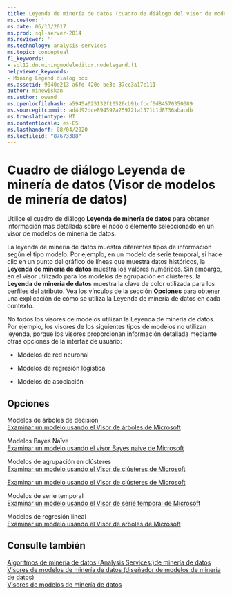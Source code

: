 ```yaml
---
title: Leyenda de minería de datos (cuadro de diálogo del visor de modelos de minería de datos) | Microsoft Docs
ms.custom: ''
ms.date: 06/13/2017
ms.prod: sql-server-2014
ms.reviewer: ''
ms.technology: analysis-services
ms.topic: conceptual
f1_keywords:
- sql12.dm.miningmodeleditor.nodelegend.f1
helpviewer_keywords:
- Mining Legend dialog box
ms.assetid: 9040e213-a6fd-420e-be3e-37cc3a17c111
author: minewiskan
ms.author: owend
ms.openlocfilehash: a5945a025132f10526cb91cfccf0d84570350689
ms.sourcegitcommit: ad4d92dce894592a259721a1571b1d8736abacdb
ms.translationtype: MT
ms.contentlocale: es-ES
ms.lasthandoff: 08/04/2020
ms.locfileid: "87673388"
---
```

# <a name="mining-legend-dialog-box-mining-model-viewer"></a>Cuadro de diálogo Leyenda de minería de datos (Visor de modelos de minería de datos)
  Utilice el cuadro de diálogo **Leyenda de minería de datos** para obtener información más detallada sobre el nodo o elemento seleccionado en un visor de modelos de minería de datos.  
  
 La leyenda de minería de datos muestra diferentes tipos de información según el tipo modelo. Por ejemplo, en un modelo de serie temporal, si hace clic en un punto del gráfico de líneas que muestra datos históricos, la **Leyenda de minería de datos** muestra los valores numéricos. Sin embargo, en el visor utilizado para los modelos de agrupación en clústeres, la **Leyenda de minería de datos** muestra la clave de color utilizada para los perfiles del atributo. Vea los vínculos de la sección **Opciones** para obtener una explicación de cómo se utiliza la Leyenda de minería de datos en cada contexto.  
  
 No todos los visores de modelos utilizan la Leyenda de minería de datos. Por ejemplo, los visores de los siguientes tipos de modelos no utilizan leyenda, porque los visores proporcionan información detallada mediante otras opciones de la interfaz de usuario:  
  
-   Modelos de red neuronal  
  
-   Modelos de regresión logística  
  
-   Modelos de asociación  
  
## <a name="options"></a>Opciones  
 Modelos de árboles de decisión  
 [Examinar un modelo usando el Visor de árboles de Microsoft](data-mining/browse-a-model-using-the-microsoft-tree-viewer.md)  
  
 Modelos Bayes Naïve  
 [Examinar un modelo usando el visor Bayes naive de Microsoft](data-mining/browse-a-model-using-the-microsoft-naive-bayes-viewer.md)  
  
 Modelos de agrupación en clústeres  
 [Examinar un modelo usando el Visor de clústeres de Microsoft](data-mining/browse-a-model-using-the-microsoft-cluster-viewer.md)  
  
 [Examinar un modelo usando el Visor de clústeres de Microsoft](data-mining/browse-a-model-using-the-microsoft-sequence-cluster-viewer.md)  
  
 Modelos de serie temporal  
 [Examinar un modelo usando el Visor de serie temporal de Microsoft](data-mining/browse-a-model-using-the-microsoft-time-series-viewer.md)  
  
 Modelos de regresión lineal  
 [Examinar un modelo usando el Visor de árboles de Microsoft](data-mining/browse-a-model-using-the-microsoft-tree-viewer.md)  
  
## <a name="see-also"></a>Consulte también  
 [Algoritmos de minería de datos &#40;Analysis Services:&#41;de minería de datos](data-mining/data-mining-algorithms-analysis-services-data-mining.md)   
 [Visores de modelos de minería de datos &#40;diseñador de modelos de minería de datos&#41;](mining-model-viewers-data-mining-model-designer.md)   
 [Visores de modelos de minería de datos](data-mining/data-mining-model-viewers.md)  
  
  
